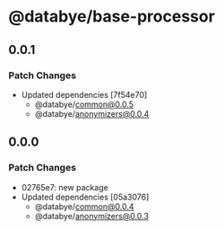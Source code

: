 # @databye/base-processor

## 0.0.1

### Patch Changes

- Updated dependencies [7f54e70]
  - @databye/common@0.0.5
  - @databye/anonymizers@0.0.4

## 0.0.0

### Patch Changes

- 02765e7: new package
- Updated dependencies [05a3076]
  - @databye/common@0.0.4
  - @databye/anonymizers@0.0.3

